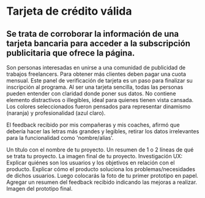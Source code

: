 # Tarjeta de crédito válida

## Se trata de corroborar la información de una tarjeta bancaria para acceder a la subscripción publicitaria que ofrece la página.

Son personas interesadas en unirse a una comunidad de publicidad de trabajos freelancers. Para obtener más clientes deben pagar una cuota mensual. Este panel de verificación de tarjeta es un paso para finalizar su inscripción al programa.
Al ser una tarjeta sencilla, todas las personas pueden entender con claridad donde poner sus datos. No contiene elemento distractivos o illegibles, ideal para quienes tienen vista cansada. Los colores seleccionados fueron pensados para representar dinamismo (naranja) y profesionalidad (azul claro).

El feedback recibido por mis compañeras y mis coaches, afirmó que debería hacer las letras más grandes y legibles, retirar los datos irrelevantes para la funcionalidad como 'nombre/alias'.



Un título con el nombre de tu proyecto.
Un resumen de 1 o 2 líneas de qué se trata tu proyecto.
La imagen final de tu proyecto.
Investigación UX:
Explicar quiénes son los usuarios y los objetivos en relación con el producto.
Explicar cómo el producto soluciona los problemas/necesidades de dichos usuarios.
Luego colocarás la foto de tu primer prototipo en papel.
Agregar un resumen del feedback recibido indicando las mejoras a realizar.
Imagen del prototipo final.
